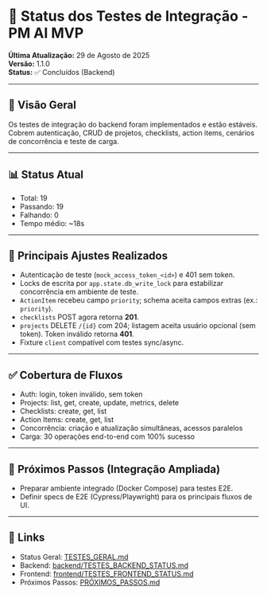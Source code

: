 # 🧪 Status dos Testes de Integração - PM AI MVP

**Última Atualização:** 29 de Agosto de 2025  
**Versão:** 1.1.0  
**Status:** ✅ Concluídos (Backend)

---

## 🎯 Visão Geral

Os testes de integração do backend foram implementados e estão estáveis. Cobrem autenticação, CRUD de projetos, checklists, action items, cenários de concorrência e teste de carga.

---

## 📊 Status Atual

- Total: 19  
- Passando: 19  
- Falhando: 0  
- Tempo médio: ~18s

---

## 🔧 Principais Ajustes Realizados

- Autenticação de teste (`mock_access_token_<id>`) e 401 sem token.
- Locks de escrita por `app.state.db_write_lock` para estabilizar concorrência em ambiente de teste.
- `ActionItem` recebeu campo `priority`; schema aceita campos extras (ex.: `priority`).
- `checklists` POST agora retorna **201**.
- `projects` DELETE `/{id}` com 204; listagem aceita usuário opcional (sem token). Token inválido retorna **401**.
- Fixture `client` compatível com testes sync/async.

---

## ✅ Cobertura de Fluxos

- Auth: login, token inválido, sem token
- Projects: list, get, create, update, metrics, delete
- Checklists: create, get, list
- Action Items: create, get, list
- Concorrência: criação e atualização simultâneas, acessos paralelos
- Carga: 30 operações end-to-end com 100% sucesso

---

## 🚀 Próximos Passos (Integração Ampliada)

- Preparar ambiente integrado (Docker Compose) para testes E2E.
- Definir specs de E2E (Cypress/Playwright) para os principais fluxos de UI.

---

## 🔗 Links

- Status Geral: [TESTES_GERAL.md](TESTES_GERAL.md)  
- Backend: [backend/TESTES_BACKEND_STATUS.md](backend/TESTES_BACKEND_STATUS.md)  
- Frontend: [frontend/TESTES_FRONTEND_STATUS.md](../frontend/TESTES_FRONTEND_STATUS.md)  
- Próximos Passos: [PRÓXIMOS_PASSOS.md](PRÓXIMOS_PASSOS.md)
